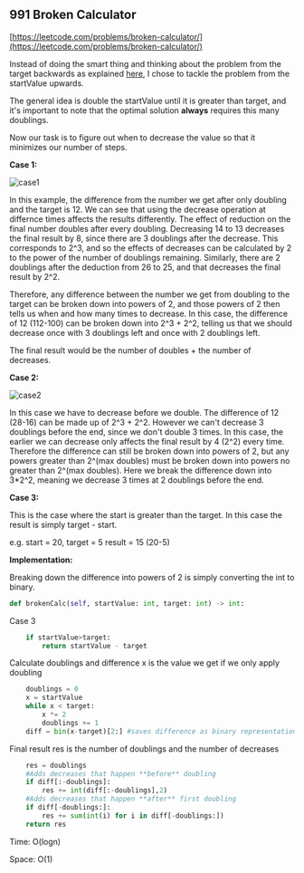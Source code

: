 ## 991 Broken Calculator

[https://leetcode.com/problems/broken-calculator/](https://leetcode.com/problems/broken-calculator/)

Instead of doing the smart thing and thinking about the problem from the target backwards as explained [here](https://leetcode.com/problems/broken-calculator/discuss/1076042/Python-C%2B%2B-Explanation-with-illustration-why-we-should-work-with-Y-not-X), I chose to tackle the problem from the startValue upwards.

The general idea is double the startValue until it is greater than target, and it's important to note that the optimal solution **always** requires this many doublings.

Now our task is to figure out when to decrease the value so that it minimizes our number of steps.

**Case 1:**

![case1](https://i.imgur.com/t1ZwSZF.png)

In this example, the difference from the number we get after only doubling and the target is 12. We can see that using the decrease operation at differnce times affects the results differently. The effect of reduction on the final number doubles after every doubling. Decreasing 14 to 13 decreases the final result by 8, since there are 3 doublings after the decrease. This corresponds to 2^3, and so the effects of decreases can be calculated by 2 to the power of the number of doublings remaining. Similarly, there are 2 doublings after the deduction from 26 to 25, and that decreases the final result by 2^2.

Therefore, any difference between the number we get from doubling to the target can be broken down into powers of 2, and those powers of 2 then tells us when and how many times to decrease. In this case, the difference of 12 (112-100) can be broken down into 2^3 + 2^2, telling us that we should decrease once with 3 doublings left and once with 2 doublings left.

The final result would be the number of doubles + the number of decreases.

**Case 2:**

![case2](https://i.imgur.com/laZO199.png)

In this case we have to decrease before we double. The difference of 12 (28-16) can be made up of 2^3 + 2^2. However we can't decrease 3 doublings before the end, since we don't double 3 times. In this case, the earlier we can decrease only affects the final result by 4 (2^2) every time. Therefore the difference can still be broken down into powers of 2, but any powers greater than 2^(max doubles) must be broken down into powers no greater than 2^(max doubles). Here we break the difference down into 3*2^2, meaning we decrease 3 times at 2 doublings before the end.

**Case 3:**

This is the case where the start is greater than the target. In this case the result is simply target - start.

e.g. 
start = 20, target = 5
result = 15 (20-5)

**Implementation:**

Breaking down the difference into powers of 2 is simply converting the int to binary.

```python
def brokenCalc(self, startValue: int, target: int) -> int:
```
Case 3
```python
    if startValue>target:
        return startValue - target
```

Calculate doublings and difference
x is the value we get if we only apply doubling

```python
    doublings = 0
    x = startValue
    while x < target:
        x *= 2
        doublings += 1
    diff = bin(x-target)[2:] #saves difference as binary representation
```

Final result res is the number of doublings and the number of decreases
```python
    res = doublings
    #Adds decreases that happen **before** doubling
    if diff[:-doublings]:
        res += int(diff[:-doublings],2)
    #Adds decreases that happen **after** first doubling
    if diff[-doublings:]:
        res += sum(int(i) for i in diff[-doublings:])
    return res
```

Time: O(logn)

Space: O(1)
